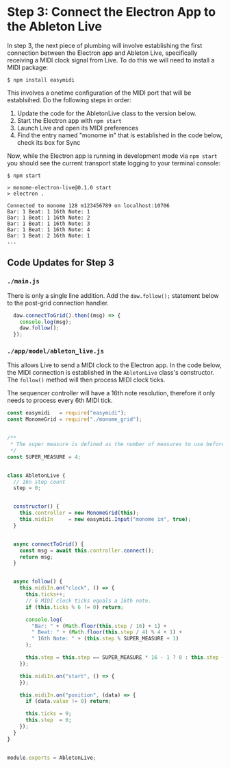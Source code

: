 # Step 3: Connect the Electron App to the Ableton Live

In step 3, the next piece of plumbing will involve establishing the first connection between the Electron app and Ableton Live, specifically receiving a MIDI clock signal from Live. To do this we will need to install a MIDI package:

```
$ npm install easymidi
```

This involves a onetime configuration of the MIDI port that will be establsihed. Do the following steps in order:

1. Update the code for the AbletonLive class to the version below.
1. Start the Electron app with `npm start`
1. Launch Live and open its MIDI preferences
1. Find the entry named "monome in" that is established in the code below, check its box for Sync

Now, while the Electron app is running in development mode via `npm start` you should see the current transport state logging to your terminal console:

```
$ npm start

> monome-electron-live@0.1.0 start
> electron .

Connected to monome 128 m123456789 on localhost:10706
Bar: 1 Beat: 1 16th Note: 1
Bar: 1 Beat: 1 16th Note: 2
Bar: 1 Beat: 1 16th Note: 3
Bar: 1 Beat: 1 16th Note: 4
Bar: 1 Beat: 2 16th Note: 1
...
```

## Code Updates for Step 3

### `./main.js`

There is only a single line addition. Add the `daw.follow();` statement below to the post-grid connection handler.

```js
  daw.connectToGrid().then((msg) => {
    console.log(msg);
    daw.follow();
  });
```

### `./app/model/ableton_live.js`

This allows Live to send a MIDI clock to the Electron app. In the code below, the MIDI connection is established in the `AbletonLive` class's constructor. The `follow()` method will then process MIDI clock ticks.

The sequencer controller will have a 16th note resolution, therefore it only needs to process every 6th MIDI tick.

```js
const easymidi   = require("easymidi");
const MonomeGrid = require("./monome_grid");


/**
 * The super measure is defined as the number of measures to use before all active sequences resynchronize.
 */
const SUPER_MEASURE = 4;


class AbletonLive {
  // 16n step count
  step = 0;


  constructor() {
    this.controller = new MonomeGrid(this);
    this.midiIn     = new easymidi.Input("monome in", true);
  }


  async connectToGrid() {
    const msg = await this.controller.connect();
    return msg;
  }


  async follow() {
    this.midiIn.on("clock", () => {
      this.ticks++;
      // 6 MIDI clock ticks equals a 16th note.
      if (this.ticks % 6 != 0) return;

      console.log(
        "Bar: " + (Math.floor(this.step / 16) + 1) +
        " Beat: " + (Math.floor(this.step / 4) % 4 + 1) +
        " 16th Note: " + (this.step % SUPER_MEASURE + 1)
      );

      this.step = this.step == SUPER_MEASURE * 16 - 1 ? 0 : this.step + 1;
    });

    this.midiIn.on("start", () => {
    });

    this.midiIn.on("position", (data) => {
      if (data.value != 0) return;

      this.ticks = 0;
      this.step  = 0;
    });
  }
}


module.exports = AbletonLive;
```
